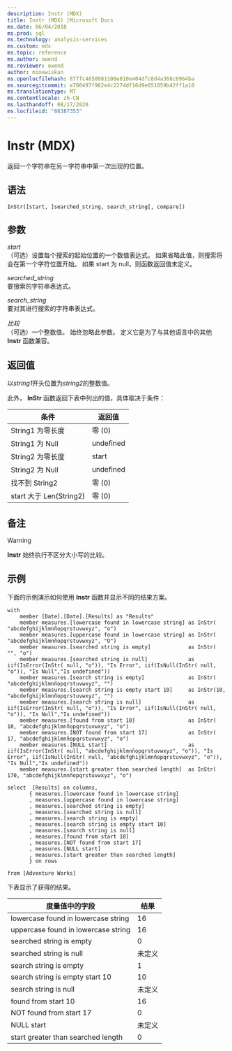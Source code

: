 ```yaml
---
description: Instr (MDX)
title: Instr (MDX) |Microsoft Docs
ms.date: 06/04/2018
ms.prod: sql
ms.technology: analysis-services
ms.custom: mdx
ms.topic: reference
ms.author: owend
ms.reviewer: owend
author: minewiskan
ms.openlocfilehash: 877fc4658081108e810e404dfc8d4a368c6964ba
ms.sourcegitcommit: e700497f962e4c2274df16d9e651059b42ff1a10
ms.translationtype: MT
ms.contentlocale: zh-CN
ms.lasthandoff: 08/17/2020
ms.locfileid: "88387353"
---
```

# <a name="instr-mdx"></a>Instr (MDX)


  返回一个字符串在另一字符串中第一次出现的位置。  
  
## <a name="syntax"></a>语法  
  
```  
InStr([start, ]searched_string, search_string[, compare])  
```  
  
## <a name="arguments"></a>参数  
 *start*  
 （可选）设置每个搜索的起始位置的一个数值表达式。 如果省略此值，则搜索将会在第一个字符位置开始。 如果 start 为 null，则函数返回值未定义。  
  
 *searched_string*  
 要搜索的字符串表达式。  
  
 *search_string*  
 要对其进行搜索的字符串表达式。  
  
 *比较*  
 （可选）一个整数值。 始终忽略此参数。 定义它是为了与其他语言中的其他 **Instr** 函数兼容。  
  
## <a name="return-value"></a>返回值  
 以*string1*开头位置为*string2*的整数值。  
  
 此外， **InStr** 函数返回下表中列出的值，具体取决于条件：  
  
|条件|返回值|  
|---------------|------------------|  
|String1 为零长度|零 (0)|  
|String1 为 Null|undefined|  
|String2 为零长度|start|  
|String2 为 Null|undefined|  
|找不到 String2|零 (0)|  
|start 大于 Len(String2)|零 (0)|  
  
## <a name="remarks"></a>备注  
  
> [!WARNING]  
>  **Instr** 始终执行不区分大小写的比较。  
  
## <a name="example"></a>示例  
 下面的示例演示如何使用 **Instr** 函数并显示不同的结果方案。  
  
```  
with   
    member [Date].[Date].[Results] as "Results"  
    member measures.[lowercase found in lowercase string] as InStr( "abcdefghijklmnñopqrstuvwxyz", "o")  
    member measures.[uppercase found in lowercase string] as InStr( "abcdefghijklmnñopqrstuvwxyz", "O")  
    member measures.[searched string is empty]            as InStr( "", "o")  
    member measures.[searched string is null]             as iif(IsError(InStr( null, "o")), "Is Error", iif(IsNull(InStr( null, "o")), "Is Null","Is undefined"))  
    member measures.[search string is empty]              as InStr( "abcdefghijklmnñopqrstuvwxyz", "")  
    member measures.[search string is empty start 10]     as InStr(10, "abcdefghijklmnñopqrstuvwxyz", "")  
    member measures.[search string is null]               as iif(IsError(InStr( null, "o")), "Is Error", iif(IsNull(InStr( null, "o")), "Is Null","Is undefined"))  
    member measures.[found from start 10]                 as InStr( 10, "abcdefghijklmnñopqrstuvwxyz", "o")  
    member measures.[NOT found from start 17]             as InStr( 17, "abcdefghijklmnñopqrstuvwxyz", "o")  
    member measures.[NULL start]                          as iif(IsError(InStr( null, "abcdefghijklmnñopqrstuvwxyz", "o")), "Is Error", iif(IsNull(InStr( null, "abcdefghijklmnñopqrstuvwxyz", "o")), "Is Null","Is undefined"))  
    member measures.[start greater than searched length]  as InStr( 170, "abcdefghijklmnñopqrstuvwxyz", "o")  
  
select  [Results] on columns,  
       { measures.[lowercase found in lowercase string]  
       , measures.[uppercase found in lowercase string]  
       , measures.[searched string is empty]  
       , measures.[searched string is null]  
       , measures.[search string is empty]  
       , measures.[search string is empty start 10]  
       , measures.[search string is null]  
       , measures.[found from start 10]  
       , measures.[NOT found from start 17]  
       , measures.[NULL start]   
       , measures.[start greater than searched length]  
       } on rows  
  
from [Adventure Works]  
```  
  
 下表显示了获得的结果。  
  
|度量值中的字段|结果|  
|-|-|  
|lowercase found in lowercase string|16|  
|uppercase found in lowercase string|16|  
|searched string is empty|0|  
|searched string is null|未定义|  
|search string is empty|1|  
|search string is empty start 10|10|  
|search string is null|未定义|  
|found from start 10|16|  
|NOT found from start 17|0|  
|NULL start|未定义|  
|start greater than searched length|0|  
  
  
